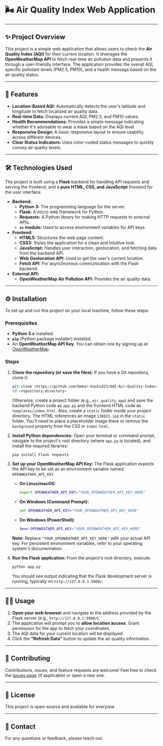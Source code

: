 # 🌬️ Air Quality Index Web Application

-----

## ✨ Project Overview

This project is a simple web application that allows users to check the **Air Quality Index (AQI)** for their current location. It leverages the **OpenWeatherMap API** to fetch real-time air pollution data and presents it through a user-friendly interface. The application provides the overall AQI, specific pollutant levels (PM2.5, PM10), and a health message based on the air quality status.

-----

## 🚀 Features

  * **Location-Based AQI:** Automatically detects the user's latitude and longitude to fetch localized air quality data.
  * **Real-time Data:** Displays current AQI, PM2.5, and PM10 values.
  * **Health Recommendations:** Provides a simple message indicating whether it's advisable to wear a mask based on the AQI level.
  * **Responsive Design:** A basic responsive layout to ensure usability across different devices.
  * **Clear Status Indicators:** Uses color-coded status messages to quickly convey air quality levels.

-----

## 🛠️ Technologies Used

The project is built using a **Flask** backend for handling API requests and serving the frontend, and a **pure HTML, CSS, and JavaScript** frontend for the user interface.

  * **Backend:**
      * **Python 3:** The programming language for the server.
      * **Flask:** A micro web framework for Python.
      * **Requests:** A Python library for making HTTP requests to external APIs.
      * **`os` module:** Used to access environment variables for API keys.
  * **Frontend:**
      * **HTML5:** Structures the web page content.
      * **CSS3:** Styles the application for a clean and intuitive look.
      * **JavaScript:** Handles user interaction, geolocation, and fetching data from the backend API.
      * **Web Geolocation API:** Used to get the user's current location.
      * **Fetch API:** For asynchronous communication with the Flask backend.
  * **External API:**
      * **OpenWeatherMap Air Pollution API:** Provides the air quality data.

-----

## ⚙️ Installation

To set up and run this project on your local machine, follow these steps:

### Prerequisites

  * **Python 3.x** installed.
  * **`pip`** (Python package installer) installed.
  * An **OpenWeatherMap API Key**. You can obtain one by signing up at [OpenWeatherMap](https://openweathermap.org/api).

### Steps

1.  **Clone the repository (or save the files):**
    If you have a Git repository, clone it:

    ```bash
    git clone <https://github.com/Omkar-Kashid23/AQI-Air-Quality-Index->
    cd <repository-directory>
    ```

    Otherwise, create a project folder (e.g., `air_quality_app`) and save the backend Python code as `app.py` and the frontend HTML code as `templates/index.html`. Also, create a `static` folder inside your project directory. The HTML references an image `138631.jpg` in the `static` folder. You'll need to place a placeholder image there or remove the `background` property from the CSS in `index.html`.

2.  **Install Python dependencies:**
    Open your terminal or command prompt, navigate to the project's root directory (where `app.py` is located), and install the required libraries:

    ```bash
    pip install Flask requests
    ```

3.  **Set up your OpenWeatherMap API Key:**
    The Flask application expects the API key to be set as an environment variable named `OPENWEATHER_API_KEY`.

      * **On Linux/macOS:**
        ```bash
        export OPENWEATHER_API_KEY="YOUR_OPENWEATHER_API_KEY_HERE"
        ```
      * **On Windows (Command Prompt):**
        ```cmd
        set OPENWEATHER_API_KEY="YOUR_OPENWEATHER_API_KEY_HERE"
        ```
      * **On Windows (PowerShell):**
        ```powershell
        $env:OPENWEATHER_API_KEY="YOUR_OPENWEATHER_API_KEY_HERE"
        ```

    **Note:** Replace `"YOUR_OPENWEATHER_API_KEY_HERE"` with your actual API key. For persistent environment variables, refer to your operating system's documentation.

4.  **Run the Flask application:**
    From the project's root directory, execute:

    ```bash
    python app.py
    ```

    You should see output indicating that the Flask development server is running, typically on `http://127.0.0.1:5000/`.

-----

## 🏃‍♀️ Usage

1.  **Open your web browser** and navigate to the address provided by the Flask server (e.g., `http://127.0.0.1:5000/`).
2.  The application will prompt you to **allow location access**. Grant permission for the app to fetch your coordinates.
3.  The AQI data for your current location will be displayed.
4.  Click the **"Refresh Data"** button to update the air quality information.

-----

## 🤝 Contributing

Contributions, issues, and feature requests are welcome\! Feel free to check the [issues page](https://www.google.com/search?q=https://github.com/your-username/your-repo/issues) (if applicable) or open a new one.

-----

## 📄 License

This project is open-source and available for everyone

-----

## 📧 Contact

For any questions or feedback, please reach out.
